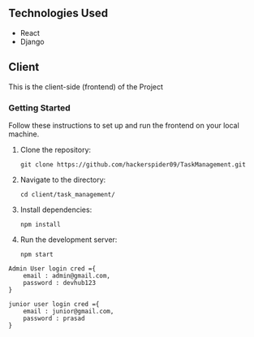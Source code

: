 ## Technologies Used

- React
- Django


## Client

This is the client-side (frontend) of the Project


### Getting Started

Follow these instructions to set up and run the frontend on your local machine.

1. Clone the repository:
   ```
   git clone https://github.com/hackerspider09/TaskManagement.git
   ```

2. Navigate to the directory:
   ```
   cd client/task_management/
   ```
   
3. Install dependencies:
    ```
    npm install
    ```

4. Run the development server:
    ```
    npm start
    ```

```
Admin User login cred ={
    email : admin@gmail.com,
    password : devhub123
}

junior user login cred ={
    email :	junior@gmail.com,
    password : prasad
}
```